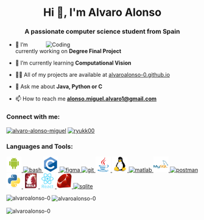 <!-- [![MasterHead](https://i.pinimg.com/originals/9f/a4/8b/9fa48b09b94618f8657fdfb4efdd0e3d.jpg)](https://alvaroalonso-0.github.io) -->

<h1 align="center">Hi 👋, I'm Alvaro Alonso</h1>
<h3 align="center">A passionate computer science student from Spain</h3>

<img align="right" alt="Coding" width="400" src="https://64.media.tumblr.com/c543af9dd505c21d3d8d66575b25d43b/tumblr_p0ht0jtumP1vu5dwpo1_500.gif">

<!-- <p align="left"> <img src="https://komarev.com/ghpvc/?username=alvaroalonso-0&label=Profile%20views&color=0e75b6&style=flat" alt="alvaroalonso-0" /> </p> -->

- 🔭 I’m currently working on **Degree Final Project**

- 🌱 I’m currently learning **Computational Vision**

- 👨‍💻 All of my projects are available at [alvaroalonso-0.github.io](https://alvaroalonso-0.github.io/)

- 💬 Ask me about **Java, Python or C**

- 📫 How to reach me **alonso.miguel.alvaro1@gmail.com**

<h3 align="left">Connect with me:</h3>
<p align="left">
<a href="https://linkedin.com/in/alvaro-alonso-miguel" target="blank"><img align="center" src="https://raw.githubusercontent.com/rahuldkjain/github-profile-readme-generator/master/src/images/icons/Social/linked-in-alt.svg" alt="alvaro-alonso-miguel" height="30" width="40" /></a>
<a href="https://www.hackerrank.com/ryukk00" target="blank"><img align="center" src="https://raw.githubusercontent.com/rahuldkjain/github-profile-readme-generator/master/src/images/icons/Social/hackerrank.svg" alt="ryukk00" height="30" width="40" /></a>
</p>

<h3 align="left">Languages and Tools:</h3>
<p align="left"> <a href="https://developer.android.com" target="_blank" rel="noreferrer"> <img src="https://raw.githubusercontent.com/devicons/devicon/master/icons/android/android-original-wordmark.svg" alt="android" width="40" height="40"/> </a> <a href="https://www.gnu.org/software/bash/" target="_blank" rel="noreferrer"> <img src="https://www.vectorlogo.zone/logos/gnu_bash/gnu_bash-icon.svg" alt="bash" width="40" height="40"/> </a> <a href="https://www.cprogramming.com/" target="_blank" rel="noreferrer"> <img src="https://raw.githubusercontent.com/devicons/devicon/master/icons/c/c-original.svg" alt="c" width="40" height="40"/> </a> <a href="https://www.figma.com/" target="_blank" rel="noreferrer"> <img src="https://www.vectorlogo.zone/logos/figma/figma-icon.svg" alt="figma" width="40" height="40"/> </a> <a href="https://git-scm.com/" target="_blank" rel="noreferrer"> <img src="https://www.vectorlogo.zone/logos/git-scm/git-scm-icon.svg" alt="git" width="40" height="40"/> </a> <a href="https://www.java.com" target="_blank" rel="noreferrer"> <img src="https://raw.githubusercontent.com/devicons/devicon/master/icons/java/java-original.svg" alt="java" width="40" height="40"/> </a> <a href="https://www.linux.org/" target="_blank" rel="noreferrer"> <img src="https://raw.githubusercontent.com/devicons/devicon/master/icons/linux/linux-original.svg" alt="linux" width="40" height="40"/> </a> <a href="https://www.mathworks.com/" target="_blank" rel="noreferrer"> <img src="https://upload.wikimedia.org/wikipedia/commons/2/21/Matlab_Logo.png" alt="matlab" width="40" height="40"/> </a> <a href="https://www.mysql.com/" target="_blank" rel="noreferrer"> <img src="https://raw.githubusercontent.com/devicons/devicon/master/icons/mysql/mysql-original-wordmark.svg" alt="mysql" width="40" height="40"/> </a> <a href="https://postman.com" target="_blank" rel="noreferrer"> <img src="https://www.vectorlogo.zone/logos/getpostman/getpostman-icon.svg" alt="postman" width="40" height="40"/> </a> <a href="https://www.python.org" target="_blank" rel="noreferrer"> <img src="https://raw.githubusercontent.com/devicons/devicon/master/icons/python/python-original.svg" alt="python" width="40" height="40"/> </a> <a href="https://rubyonrails.org" target="_blank" rel="noreferrer"> <img src="https://raw.githubusercontent.com/devicons/devicon/master/icons/rails/rails-original-wordmark.svg" alt="rails" width="40" height="40"/> </a> <a href="https://reactjs.org/" target="_blank" rel="noreferrer"> <img src="https://raw.githubusercontent.com/devicons/devicon/master/icons/react/react-original-wordmark.svg" alt="react" width="40" height="40"/> </a> <a href="https://www.ruby-lang.org/en/" target="_blank" rel="noreferrer"> <img src="https://raw.githubusercontent.com/devicons/devicon/master/icons/ruby/ruby-original.svg" alt="ruby" width="40" height="40"/> </a> <a href="https://www.sqlite.org/" target="_blank" rel="noreferrer"> <img src="https://www.vectorlogo.zone/logos/sqlite/sqlite-icon.svg" alt="sqlite" width="40" height="40"/> </a> </p>

<p><img align="left" src="https://github-readme-stats.vercel.app/api/top-langs?username=alvaroalonso-0&show_icons=true&locale=en&layout=compact&theme=tokyonight" alt="alvaroalonso-0" /></p>

<p>&nbsp;<img align="center" src="https://github-readme-stats.vercel.app/api?username=alvaroalonso-0&show_icons=true&locale=en&theme=tokyonight" alt="alvaroalonso-0" /></p>

<p><img align="center" src="https://github-readme-streak-stats.herokuapp.com/?user=alvaroalonso-0&&theme=tokyonight" alt="alvaroalonso-0" /></p>
